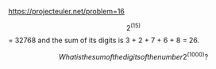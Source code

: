 https://projecteuler.net/problem=16


$$2^(15)$$ = 32768 and the sum of its digits is 3 + 2 + 7 + 6 + 8 = 26.

$$What is the sum of the digits of the number 2^(1000)?$$

